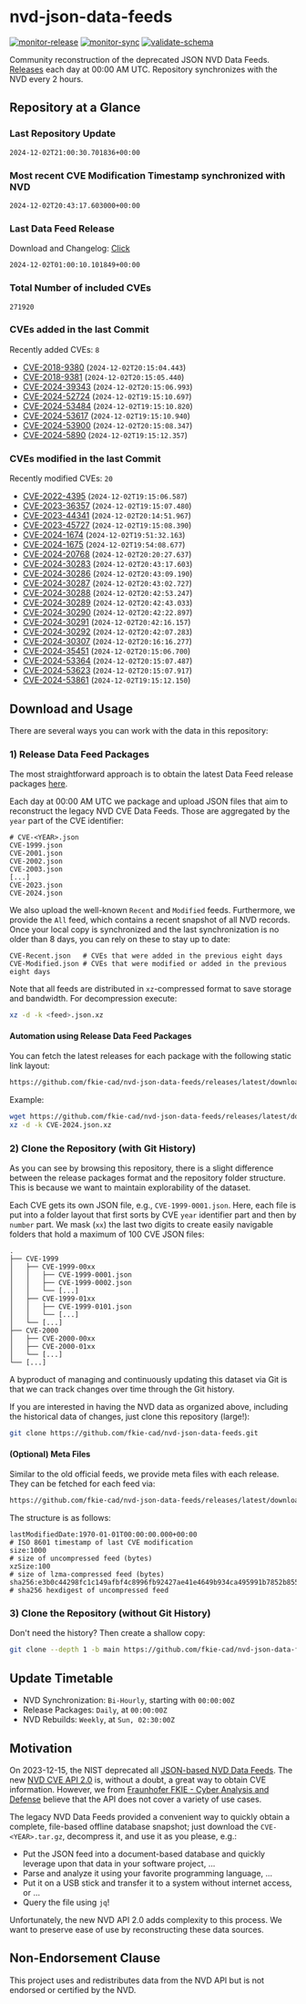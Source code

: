 # nvd-json-data-feeds

[![monitor-release](https://github.com/fkie-cad/nvd-json-data-feeds/actions/workflows/monitor_release.yml/badge.svg)](https://github.com/fkie-cad/nvd-json-data-feeds/actions/workflows/monitor_release.yml)
[![monitor-sync](https://github.com/fkie-cad/nvd-json-data-feeds/actions/workflows/monitor_sync.yml/badge.svg)](https://github.com/fkie-cad/nvd-json-data-feeds/actions/workflows/monitor_sync.yml)
[![validate-schema](https://github.com/fkie-cad/nvd-json-data-feeds/actions/workflows/validate_schema.yml/badge.svg)](https://github.com/fkie-cad/nvd-json-data-feeds/actions/workflows/validate_schema.yml)

Community reconstruction of the deprecated JSON NVD Data Feeds.
[Releases](https://github.com/fkie-cad/nvd-json-data-feeds/releases/latest) each day at 00:00 AM UTC.
Repository synchronizes with the NVD every 2 hours.

## Repository at a Glance

### Last Repository Update

```plain
2024-12-02T21:00:30.701836+00:00
```

### Most recent CVE Modification Timestamp synchronized with NVD

```plain
2024-12-02T20:43:17.603000+00:00
```

### Last Data Feed Release

Download and Changelog: [Click](https://github.com/fkie-cad/nvd-json-data-feeds/releases/latest)

```plain
2024-12-02T01:00:10.101849+00:00
```

### Total Number of included CVEs

```plain
271920
```

### CVEs added in the last Commit

Recently added CVEs: `8`

- [CVE-2018-9380](CVE-2018/CVE-2018-93xx/CVE-2018-9380.json) (`2024-12-02T20:15:04.443`)
- [CVE-2018-9381](CVE-2018/CVE-2018-93xx/CVE-2018-9381.json) (`2024-12-02T20:15:05.440`)
- [CVE-2024-39343](CVE-2024/CVE-2024-393xx/CVE-2024-39343.json) (`2024-12-02T20:15:06.993`)
- [CVE-2024-52724](CVE-2024/CVE-2024-527xx/CVE-2024-52724.json) (`2024-12-02T19:15:10.697`)
- [CVE-2024-53484](CVE-2024/CVE-2024-534xx/CVE-2024-53484.json) (`2024-12-02T19:15:10.820`)
- [CVE-2024-53617](CVE-2024/CVE-2024-536xx/CVE-2024-53617.json) (`2024-12-02T19:15:10.940`)
- [CVE-2024-53900](CVE-2024/CVE-2024-539xx/CVE-2024-53900.json) (`2024-12-02T20:15:08.347`)
- [CVE-2024-5890](CVE-2024/CVE-2024-58xx/CVE-2024-5890.json) (`2024-12-02T19:15:12.357`)


### CVEs modified in the last Commit

Recently modified CVEs: `20`

- [CVE-2022-4395](CVE-2022/CVE-2022-43xx/CVE-2022-4395.json) (`2024-12-02T19:15:06.587`)
- [CVE-2023-36357](CVE-2023/CVE-2023-363xx/CVE-2023-36357.json) (`2024-12-02T19:15:07.480`)
- [CVE-2023-44341](CVE-2023/CVE-2023-443xx/CVE-2023-44341.json) (`2024-12-02T20:14:51.967`)
- [CVE-2023-45727](CVE-2023/CVE-2023-457xx/CVE-2023-45727.json) (`2024-12-02T19:15:08.390`)
- [CVE-2024-1674](CVE-2024/CVE-2024-16xx/CVE-2024-1674.json) (`2024-12-02T19:51:32.163`)
- [CVE-2024-1675](CVE-2024/CVE-2024-16xx/CVE-2024-1675.json) (`2024-12-02T19:54:08.677`)
- [CVE-2024-20768](CVE-2024/CVE-2024-207xx/CVE-2024-20768.json) (`2024-12-02T20:20:27.637`)
- [CVE-2024-30283](CVE-2024/CVE-2024-302xx/CVE-2024-30283.json) (`2024-12-02T20:43:17.603`)
- [CVE-2024-30286](CVE-2024/CVE-2024-302xx/CVE-2024-30286.json) (`2024-12-02T20:43:09.190`)
- [CVE-2024-30287](CVE-2024/CVE-2024-302xx/CVE-2024-30287.json) (`2024-12-02T20:43:02.727`)
- [CVE-2024-30288](CVE-2024/CVE-2024-302xx/CVE-2024-30288.json) (`2024-12-02T20:42:53.247`)
- [CVE-2024-30289](CVE-2024/CVE-2024-302xx/CVE-2024-30289.json) (`2024-12-02T20:42:43.033`)
- [CVE-2024-30290](CVE-2024/CVE-2024-302xx/CVE-2024-30290.json) (`2024-12-02T20:42:22.897`)
- [CVE-2024-30291](CVE-2024/CVE-2024-302xx/CVE-2024-30291.json) (`2024-12-02T20:42:16.157`)
- [CVE-2024-30292](CVE-2024/CVE-2024-302xx/CVE-2024-30292.json) (`2024-12-02T20:42:07.283`)
- [CVE-2024-30307](CVE-2024/CVE-2024-303xx/CVE-2024-30307.json) (`2024-12-02T20:16:16.277`)
- [CVE-2024-35451](CVE-2024/CVE-2024-354xx/CVE-2024-35451.json) (`2024-12-02T20:15:06.700`)
- [CVE-2024-53364](CVE-2024/CVE-2024-533xx/CVE-2024-53364.json) (`2024-12-02T20:15:07.487`)
- [CVE-2024-53623](CVE-2024/CVE-2024-536xx/CVE-2024-53623.json) (`2024-12-02T20:15:07.917`)
- [CVE-2024-53861](CVE-2024/CVE-2024-538xx/CVE-2024-53861.json) (`2024-12-02T19:15:12.150`)


## Download and Usage

There are several ways you can work with the data in this repository:

### 1) Release Data Feed Packages

The most straightforward approach is to obtain the latest Data Feed release packages [here](https://github.com/fkie-cad/nvd-json-data-feeds/releases/latest).

Each day at 00:00 AM UTC we package and upload JSON files that aim to reconstruct the legacy NVD CVE Data Feeds.
Those are aggregated by the `year` part of the CVE identifier:

```
# CVE-<YEAR>.json
CVE-1999.json
CVE-2001.json
CVE-2002.json
CVE-2003.json
[...]
CVE-2023.json
CVE-2024.json
```

We also upload the well-known `Recent` and `Modified` feeds.
Furthermore, we provide the `All` feed, which contains a recent snapshot of all NVD records.
Once your local copy is synchronized and the last synchronization is no older than 8 days, you can rely on these to stay up to date:

```plain
CVE-Recent.json   # CVEs that were added in the previous eight days
CVE-Modified.json # CVEs that were modified or added in the previous eight days
```

Note that all feeds are distributed in `xz`-compressed format to save storage and bandwidth.
For decompression execute:

```sh
xz -d -k <feed>.json.xz
```

#### Automation using Release Data Feed Packages

You can fetch the latest releases for each package with the following static link layout:

```sh
https://github.com/fkie-cad/nvd-json-data-feeds/releases/latest/download/CVE-<YEAR>.json.xz
```

Example:

```sh
wget https://github.com/fkie-cad/nvd-json-data-feeds/releases/latest/download/CVE-2024.json.xz
xz -d -k CVE-2024.json.xz
```

### 2) Clone the Repository (with Git History)

As you can see by browsing this repository, there is a slight difference between the release packages format and the repository folder structure.
This is because we want to maintain explorability of the dataset.

Each CVE gets its own JSON file, e.g., `CVE-1999-0001.json`.
Here, each file is put into a folder layout that first sorts by CVE `year` identifier part and then by `number` part.
We mask (`xx`) the last two digits to create easily navigable folders that hold a maximum of 100 CVE JSON files:

```plain
.
├── CVE-1999
│   ├── CVE-1999-00xx
│   │   ├── CVE-1999-0001.json
│   │   ├── CVE-1999-0002.json
│   │   └── [...]
│   ├── CVE-1999-01xx
│   │   ├── CVE-1999-0101.json
│   │   └── [...]
│   └── [...]
├── CVE-2000
│   ├── CVE-2000-00xx
│   ├── CVE-2000-01xx
│   └── [...]
└── [...]
```

A byproduct of managing and continuously updating this dataset via Git is that we can track changes over time through the Git history.

If you are interested in having the NVD data as organized above, including the historical data of changes, just clone this repository (large!):

```sh
git clone https://github.com/fkie-cad/nvd-json-data-feeds.git
```

#### (Optional) Meta Files

Similar to the old official feeds, we provide meta files with each release. They can be fetched for each feed via:

```sh
https://github.com/fkie-cad/nvd-json-data-feeds/releases/latest/download/CVE-<YEAR>.meta
```

The structure is as follows:

```plain
lastModifiedDate:1970-01-01T00:00:00.000+00:00                          # ISO 8601 timestamp of last CVE modification
size:1000                                                               # size of uncompressed feed (bytes)
xzSize:100                                                              # size of lzma-compressed feed (bytes)
sha256:e3b0c44298fc1c149afbf4c8996fb92427ae41e4649b934ca495991b7852b855 # sha256 hexdigest of uncompressed feed
```

### 3) Clone the Repository (without Git History)

Don't need the history? Then create a shallow copy:

```sh
git clone --depth 1 -b main https://github.com/fkie-cad/nvd-json-data-feeds.git
```


## Update Timetable

* NVD Synchronization: `Bi-Hourly`, starting with `00:00:00Z`
* Release Packages: `Daily`, at `00:00:00Z`
* NVD Rebuilds: `Weekly`, at `Sun, 02:30:00Z`


## Motivation

On 2023-12-15, the NIST deprecated all [JSON-based NVD Data Feeds](https://nvd.nist.gov/vuln/data-feeds#divRetirementBanner-1).
The new [NVD CVE API 2.0](https://nvd.nist.gov/developers/vulnerabilities) is, without a doubt, a great way to obtain CVE information.
However, we from [Fraunhofer FKIE - Cyber Analysis and Defense](https://www.fkie.fraunhofer.de/en/departments/cad.html) believe that the API does not cover a variety of use cases.

The legacy NVD Data Feeds provided a convenient way to quickly obtain a complete, file-based offline database snapshot; just download the `CVE-<YEAR>.tar.gz`, decompress it, and use it as you please, e.g.:

- Put the JSON feed into a document-based database and quickly leverage upon that data in your software project, ...
- Parse and analyze it using your favorite programming language, ...
- Put it on a USB stick and transfer it to a system without internet access, or ...
- Query the file using `jq`!

Unfortunately, the new NVD API 2.0 adds complexity to this process.
We want to preserve ease of use by reconstructing these data sources.

## Non-Endorsement Clause

This project uses and redistributes data from the NVD API but is not endorsed or certified by the NVD.